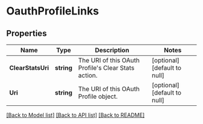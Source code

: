 # OauthProfileLinks

## Properties
Name | Type | Description | Notes
------------ | ------------- | ------------- | -------------
**ClearStatsUri** | **string** | The URI of this OAuth Profile&#x27;s Clear Stats action. | [optional] [default to null]
**Uri** | **string** | The URI of this OAuth Profile object. | [optional] [default to null]

[[Back to Model list]](../README.md#documentation-for-models) [[Back to API list]](../README.md#documentation-for-api-endpoints) [[Back to README]](../README.md)

